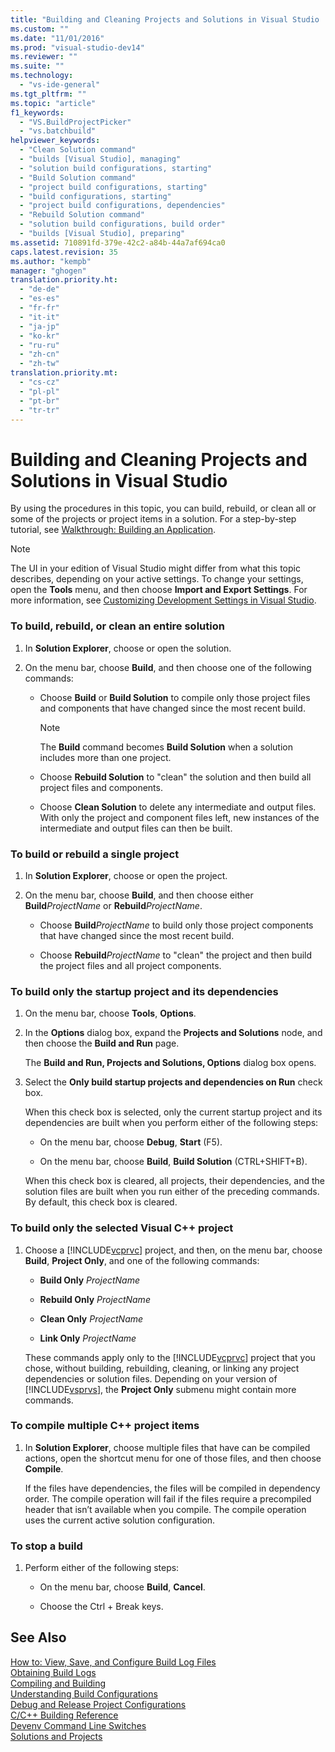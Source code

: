 ```yaml
---
title: "Building and Cleaning Projects and Solutions in Visual Studio | Microsoft Docs"
ms.custom: ""
ms.date: "11/01/2016"
ms.prod: "visual-studio-dev14"
ms.reviewer: ""
ms.suite: ""
ms.technology: 
  - "vs-ide-general"
ms.tgt_pltfrm: ""
ms.topic: "article"
f1_keywords: 
  - "VS.BuildProjectPicker"
  - "vs.batchbuild"
helpviewer_keywords: 
  - "Clean Solution command"
  - "builds [Visual Studio], managing"
  - "solution build configurations, starting"
  - "Build Solution command"
  - "project build configurations, starting"
  - "build configurations, starting"
  - "project build configurations, dependencies"
  - "Rebuild Solution command"
  - "solution build configurations, build order"
  - "builds [Visual Studio], preparing"
ms.assetid: 710891fd-379e-42c2-a84b-44a7af694ca0
caps.latest.revision: 35
ms.author: "kempb"
manager: "ghogen"
translation.priority.ht: 
  - "de-de"
  - "es-es"
  - "fr-fr"
  - "it-it"
  - "ja-jp"
  - "ko-kr"
  - "ru-ru"
  - "zh-cn"
  - "zh-tw"
translation.priority.mt: 
  - "cs-cz"
  - "pl-pl"
  - "pt-br"
  - "tr-tr"
---
```

# Building and Cleaning Projects and Solutions in Visual Studio
By using the procedures in this topic, you can build, rebuild, or clean all or some of the projects or project items in a solution. For a step-by-step tutorial, see [Walkthrough: Building an Application](../ide/walkthrough-building-an-application.md).  
  
> [!NOTE]
>  The UI in your edition of Visual Studio might differ from what this topic describes, depending on your active settings. To change your settings, open the **Tools** menu, and then choose **Import and Export Settings**. For more information, see [Customizing Development Settings in Visual Studio](http://msdn.microsoft.com/en-us/22c4debb-4e31-47a8-8f19-16f328d7dcd3).  
  
### To build, rebuild, or clean an entire solution  
  
1.  In **Solution Explorer**, choose or open the solution.  
  
2.  On the menu bar, choose **Build**, and then choose one of the following commands:  
  
    -   Choose **Build** or **Build Solution** to compile only those project files and components that have changed since the most recent build.  
  
        > [!NOTE]
        >  The **Build** command becomes **Build Solution** when a solution includes more than one project.  
  
    -   Choose **Rebuild Solution** to "clean" the solution and then build all project files and components.  
  
    -   Choose **Clean Solution** to delete any intermediate and output files. With only the project and component files left, new instances of the intermediate and output files can then be built.  
  
### To build or rebuild a single project  
  
1.  In **Solution Explorer**, choose or open the project.  
  
2.  On the menu bar, choose **Build**, and then choose either **Build***ProjectName* or **Rebuild***ProjectName*.  
  
    -   Choose **Build***ProjectName* to build only those project components that have changed since the most recent build.  
  
    -   Choose **Rebuild***ProjectName* to "clean" the project and then build the project files and all project components.  
  
### To build only the startup project and its dependencies  
  
1.  On the menu bar, choose **Tools**, **Options**.  
  
2.  In the **Options** dialog box, expand the **Projects and Solutions** node, and then choose the **Build and Run** page.  
  
     The **Build and Run, Projects and Solutions, Options** dialog box opens.  
  
3.  Select the  **Only build startup projects and dependencies on Run** check box.  
  
     When this check box is selected, only the current startup project and its dependencies are built when you perform either of the following steps:  
  
    -   On the menu bar, choose **Debug**, **Start** (F5).  
  
    -   On the menu bar, choose **Build**, **Build Solution** (CTRL+SHIFT+B).  
  
     When this check box is cleared, all projects, their dependencies, and the solution files are built when you run either of the preceding commands. By default, this check box is cleared.  
  
### To build only the selected Visual C++ project  
  
1.  Choose a [!INCLUDE[vcprvc](../code-quality/includes/vcprvc_md.md)] project, and then, on the menu bar, choose **Build**, **Project Only**, and one of the following commands:  
  
    -   **Build Only** *ProjectName*  
  
    -   **Rebuild Only** *ProjectName*  
  
    -   **Clean Only** *ProjectName*  
  
    -   **Link Only** *ProjectName*  
  
     These commands apply only to the [!INCLUDE[vcprvc](../code-quality/includes/vcprvc_md.md)] project that you chose, without building, rebuilding, cleaning, or linking any project dependencies or solution files. Depending on your version of [!INCLUDE[vsprvs](../code-quality/includes/vsprvs_md.md)], the **Project Only** submenu might contain more commands.  
  
### To compile multiple C++ project items  
  
1.  In **Solution Explorer**, choose multiple files that have can be compiled actions, open the shortcut menu for one of those files, and then choose **Compile**.  
  
     If the files have dependencies, the files will be compiled in dependency order. The compile operation will fail if the files require a precompiled header that isn’t available when you compile. The compile operation uses the current active solution configuration.  
  
### To stop a build  
  
1.  Perform either of the following steps:  
  
    -   On the menu bar, choose **Build**, **Cancel**.  
  
    -   Choose the Ctrl + Break keys.  
  
## See Also  
 [How to: View, Save, and Configure Build Log Files](../ide/how-to-view-save-and-configure-build-log-files.md)   
 [Obtaining Build Logs](../msbuild/obtaining-build-logs-with-msbuild.md)   
 [Compiling and Building](../ide/compiling-and-building-in-visual-studio.md)   
 [Understanding Build Configurations](../ide/understanding-build-configurations.md)   
 [Debug and Release Project Configurations](http://msdn.microsoft.com/en-us/0440b300-0614-4511-901a-105b771b236e)   
 [C/C++ Building Reference](/visual-cpp/build/reference/c-cpp-building-reference)   
 [Devenv Command Line Switches](../ide/reference/devenv-command-line-switches.md)   
 [Solutions and Projects](../ide/solutions-and-projects-in-visual-studio.md)